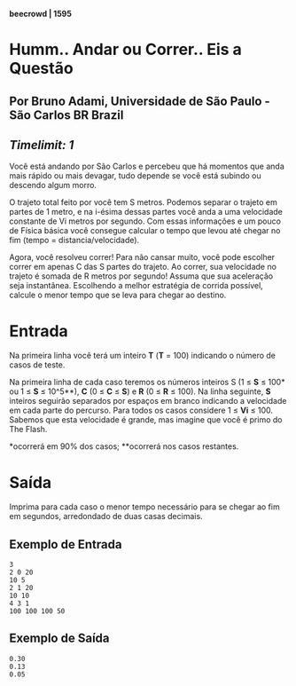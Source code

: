 **beecrowd | 1595**
# Humm.. Andar ou Correr.. Eis a Questão
## Por Bruno Adami, Universidade de São Paulo - São Carlos BR Brazil
_Timelimit: 1_
---



Você está andando por São Carlos e percebeu que há momentos que anda mais rápido ou mais devagar, tudo depende se você está subindo ou descendo algum morro.

O trajeto total feito por você tem S metros. Podemos separar o trajeto em partes de 1 metro, e na i-ésima dessas partes você anda a uma velocidade constante de Vi metros por segundo. Com essas informações e um pouco de Física básica você consegue calcular o tempo que levou até chegar no fim (tempo = distancia/velocidade).

Agora, você resolveu correr! Para não cansar muito, você pode escolher correr em apenas C das S partes do trajeto. Ao correr, sua velocidade no trajeto é somada de R metros por segundo! Assuma que sua aceleração seja instantânea. Escolhendo a melhor estratégia de corrida possível, calcule o menor tempo que se leva para chegar ao destino.

# Entrada

Na primeira linha você terá um inteiro **T** (**T** = 100) indicando o número de casos de teste.

Na primeira linha de cada caso teremos os números inteiros S (1 ≤ **S** ≤ 100* ou 1 ≤ **S** ≤ 10^5**), **C** (0 ≤ **C** ≤ **S**) e **R** (0 ≤ **R** ≤ 100). Na linha seguinte, **S** inteiros seguirão separados por espaços em branco indicando a velocidade em cada parte do percurso. Para todos os casos considere 1 ≤ **Vi** ≤ 100. Sabemos que esta velocidade é grande, mas imagine que você é primo do The Flash.

*ocorrerá em 90% dos casos;
**ocorrerá nos casos restantes.
# Saída

Imprima para cada caso o menor tempo necessário para se chegar ao fim em segundos, arredondado de duas casas decimais.


## Exemplo de Entrada

```
3
2 0 20
10 5
2 1 20
10 10
4 3 1
100 100 100 50
```

## Exemplo de Saída

```
0.30
0.13
0.05
```
